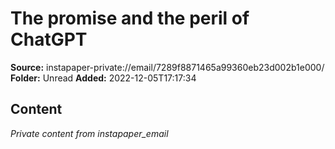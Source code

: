 # The promise and the peril of ChatGPT

**Source:** instapaper-private://email/7289f8871465a99360eb23d002b1e000/
**Folder:** Unread
**Added:** 2022-12-05T17:17:34




## Content
*Private content from instapaper_email*
